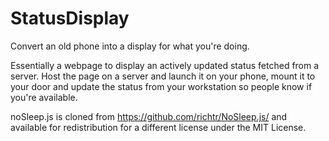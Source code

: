 # StatusDisplay
Convert an old phone into a display for what you're doing. 

Essentially a webpage to display an actively updated status fetched from a server. Host the page on a server and launch it on your phone, mount it to your door and update the status from your workstation so people know if you're available.

noSleep.js is cloned from https://github.com/richtr/NoSleep.js/ and available for redistribution for a different license under the MIT License.